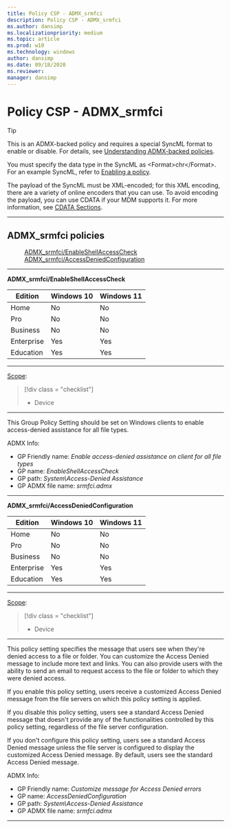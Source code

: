 ```yaml
---
title: Policy CSP - ADMX_srmfci
description: Policy CSP - ADMX_srmfci
ms.author: dansimp
ms.localizationpriority: medium
ms.topic: article
ms.prod: w10
ms.technology: windows
author: dansimp
ms.date: 09/18/2020
ms.reviewer: 
manager: dansimp
---
```


# Policy CSP - ADMX_srmfci

> [!TIP]
> This is an ADMX-backed policy and requires a special SyncML format to enable or disable. For details, see [Understanding ADMX-backed policies](./understanding-admx-backed-policies.md).
> 
> You must specify the data type in the SyncML as &lt;Format&gt;chr&lt;/Format&gt;. For an example SyncML, refer to [Enabling a policy](./understanding-admx-backed-policies.md#enabling-a-policy).
> 
> The payload of the SyncML must be XML-encoded; for this XML encoding, there are a variety of online encoders that you can use. To avoid encoding the payload, you can use CDATA if your MDM supports it. For more information, see [CDATA Sections](http://www.w3.org/TR/REC-xml/#sec-cdata-sect).

<hr/>

<!--Policies-->
## ADMX_srmfci policies  

<dl>
  <dd>
    <a href="#admx-srmfci-enableshellaccesscheck">ADMX_srmfci/EnableShellAccessCheck</a>
  </dd>
  <dd>
    <a href="#admx-srmfci-accessdeniedconfiguration">ADMX_srmfci/AccessDeniedConfiguration</a>
  </dd>
</dl>


<hr/>

<!--Policy-->
<a href="" id="admx-srmfci-enableshellaccesscheck"></a>**ADMX_srmfci/EnableShellAccessCheck**  

<!--SupportedSKUs-->

|Edition|Windows 10|Windows 11|
|--- |--- |--- |
|Home|No|No|
|Pro|No|No|
|Business|No|No|
|Enterprise|Yes|Yes|
|Education|Yes|Yes|

<!--/SupportedSKUs-->
<hr/>

<!--Scope-->
[Scope](./policy-configuration-service-provider.md#policy-scope):

> [!div class = "checklist"]
> * Device

<hr/>

<!--/Scope-->
<!--Description-->
This Group Policy Setting should be set on Windows clients  to enable access-denied assistance for all file types.

<!--/Description-->


<!--ADMXBacked-->
ADMX Info:  
-   GP Friendly name: *Enable access-denied assistance on client for all file types*
-   GP name: *EnableShellAccessCheck*
-   GP path: *System\Access-Denied Assistance*
-   GP ADMX file name: *srmfci.admx*

<!--/ADMXBacked-->
<!--/Policy-->
<hr/>

<!--Policy-->
<a href="" id="admx-srmfci-accessdeniedconfiguration"></a>**ADMX_srmfci/AccessDeniedConfiguration**  

<!--SupportedSKUs-->

|Edition|Windows 10|Windows 11|
|--- |--- |--- |
|Home|No|No|
|Pro|No|No|
|Business|No|No|
|Enterprise|Yes|Yes|
|Education|Yes|Yes|

<!--/SupportedSKUs-->
<hr/>

<!--Scope-->
[Scope](./policy-configuration-service-provider.md#policy-scope):

> [!div class = "checklist"]
> * Device

<hr/>

<!--/Scope-->
<!--Description-->
This policy setting specifies the message that users see when they're denied access to a file or folder. You can customize the Access Denied message to include more text and links. You can also provide users with the ability to send an email to request access to the file or folder to which they were denied access.  

If you enable this policy setting, users receive a customized Access Denied message from the file servers on which this policy setting is applied.  

If you disable this policy setting, users see a standard Access Denied message that doesn't provide any of the functionalities controlled by this policy setting, regardless of the file server configuration.  

If you don't configure this policy setting, users see a standard Access Denied message unless the file server is configured to display the customized Access Denied message. By default, users see the standard Access Denied message.

<!--/Description-->

<!--ADMXBacked-->
ADMX Info:  
-   GP Friendly name: *Customize message for Access Denied errors*
-   GP name: *AccessDeniedConfiguration*
-   GP path: *System\Access-Denied Assistance*
-   GP ADMX file name: *srmfci.admx*

<!--/ADMXBacked-->
<!--/Policy-->
<hr/>


<!--/Policies-->

